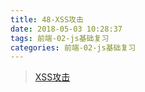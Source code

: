 ```yaml
---
title: 48-XSS攻击
date: 2018-05-03 10:28:37
tags: 前端-02-js基础复习
categories: 前端-02-js基础复习
---
```

>  [XSS攻击](https://www.cnblogs.com/lovesong/p/5199623.html)